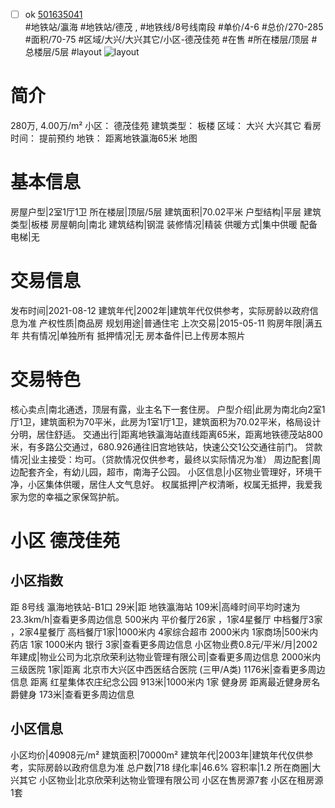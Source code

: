- [ ] ok [501635041](https://bj.5i5j.com/ershoufang/501635041.html)  
 #地铁站/瀛海 #地铁站/德茂 ,  #地铁线/8号线南段
#单价/4-6 #总价/270-285 #面积/70-75   #区域/大兴/大兴其它/小区-德茂佳苑 #在售 #所在楼层/顶层 #总楼层/5层 #layout 
![layout](http://image2a.5i5j.com/bdir/layout/fe28aca14086452ea464b4f5db0c9523.jpg_P5.jpg) 
# 简介 
 280万,  4.00万/m² 
小区： 德茂佳苑
建筑类型： 板楼
区域： 大兴 大兴其它
看房时间： 提前预约
地铁： 距离地铁瀛海65米 地图
# 基本信息 
 房屋户型|2室1厅1卫
所在楼层|顶层/5层
建筑面积|70.02平米
户型结构|平层
建筑类型|板楼
房屋朝向|南北
建筑结构|钢混
装修情况|精装
供暖方式|集中供暖
配备电梯|无
# 交易信息 
 发布时间|2021-08-12
建筑年代|2002年|建筑年代仅供参考，实际房龄以政府信息为准
产权性质|商品房
规划用途|普通住宅
上次交易|2015-05-11
购房年限|满五年
共有情况|单独所有
抵押情况|无
房本备件|已上传房本照片
# 交易特色 
 核心卖点|南北通透，顶层有露，业主名下一套住房。
户型介绍|此房为南北向2室1厅1卫，建筑面积为70平米，此房为1室1厅1卫，建筑面积为70.02平米，格局设计分明，居住舒适。
交通出行|距离地铁瀛海站直线距离65米，距离地铁德茂站800米，有多路公交通过，680.926通往旧宫地铁站，快速公交1公交通往前门。
贷款情况|业主接受：均可。（贷款情况仅供参考，最终以实际情况为准）
周边配套|周边配套齐全，有幼儿园，超市，南海子公园。
小区信息|小区物业管理好，环境干净，小区集体供暖，居住人文气息好。
权属抵押|产权清晰，权属无抵押，我爱我家为您的幸福之家保驾护航。
# 小区 德茂佳苑
## 小区指数 
 距 8号线 瀛海地铁站-B1口 29米|距 地铁瀛海站 109米|高峰时间平均时速为23.3km/h|查看更多周边信息
500米内 平价餐厅26家 ，1家4星餐厅
中档餐厅3家 ，2家4星餐厅
高档餐厅1家|1000米内 4家综合超市
2000米内 1家商场|500米内 药店 1家
1000米内 银行 3家|查看更多周边信息
小区物业费0.8元/平米/月|2002年建成|物业公司为北京欣荣利达物业管理有限公司|查看更多周边信息
2000米内 三级医院 1家|距离 北京市大兴区中西医结合医院 (三甲/A类) 1176米|查看更多周边信息
距离 红星集体农庄纪念公园 913米|1000米内 1家 健身房
距离最近健身房名爵健身 173米|查看更多周边信息
## 小区信息 
 小区均价|40908元/m²
建筑面积|70000m²
建筑年代|2003年|建筑年代仅供参考，实际房龄以政府信息为准
总户数|718
绿化率|46.6%
容积率|1.2
所在商圈|大兴其它
小区物业|北京欣荣利达物业管理有限公司
小区在售房源7套
小区在租房源1套
